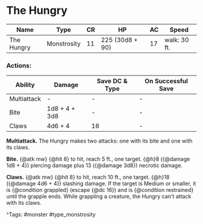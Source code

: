 # The Hungry

| Name | Type | CR | HP | AC | Speed |
|------|------|----|----|----|-------|
| The Hungry | Monstrosity | 11 | 225 (30d8 + 90) | 17 | walk: 30 ft. |

### Actions:

| Ability | Damage | Save DC & Type | On Successful Save |
|---------|--------|----------------|--------------------|
| Multiattack | - | - | - |
| Bite | 1d8 + 4 + 3d8 | - | - |
| Claws | 4d6 + 4 | 16 | - |


**Multiattack.** The Hungry makes two attacks: one with its bite and one with its claws.

**Bite.** {@atk mw} {@hit 8} to hit, reach 5 ft., one target. {@h}8 ({@damage 1d8 + 4}) piercing damage plus 13 ({@damage 3d8}) necrotic damage.

**Claws.** {@atk mw} {@hit 8} to hit, reach 10 ft., one target. {@h}18 ({@damage 4d6 + 4}) slashing damage. If the target is Medium or smaller, it is {@condition grappled} (escape {@dc 16}) and is {@condition restrained} until the grapple ends. While grappling a creature, the Hungry can't attack with its claws.

^Tags: #monster #type_monstrosity